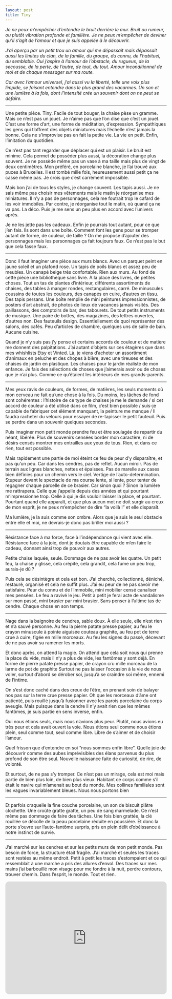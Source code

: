 ```yaml
---
layout: post
title: Tiny
---
```


*Je ne peux m’empêcher d’entendre le bruit derrière le mur. Bruit ou rumeur, ou plutôt vibration profonde et familière. Je ne peux m’empêcher de deviner qu’il s’agit de l’amour et que je suis appelée à le découvrir.*

*J’ai aperçu par un petit trou un amour qui me dépassait mais dépassait aussi les limites du clan, de la famille, du groupe, du connu, de l’habituel, du semblable. Oui j’aspire à l’amour de l’obstacle, du rugueux, de la secousse, de la perte, de l’autre, de tout, du tout. Amour inconditionnel de moi et de chaque messager sur ma route.*

*Car avec l’amour universel, j’ai aussi vu la liberté, telle une voix plus limpide, se faisant entendre dans le plus grand des vacarmes. Un son et une lumière à la fois, dont l’intensité crée un souvenir dont on ne peut se défaire.*

***

Une petite pièce. Tiny. Facile de tout bouger, la chaise pèse un gramme. Mais ce n’est pas un jouet. Je n’aime pas que l’on dise que c’est un jouet. C’est une forme d’art, une forme de méditation, d’expression. Sympathiques les gens qui t’offrent des objets miniatures mais l’échelle n’est jamais la bonne. Cela ne s’improvise pas en fait la petite vie. La vie en petit. Enfin, l’imitation du quotidien.

Ce n’est pas tant regarder que déplacer qui est un plaisir. Le bruit est minime. Cela permet de posséder plus aussi, la décoration change plus souvent. Je ne possède même pas un vase à ma taille mais plus de vingt de deux centimètres. Mon préféré, en porcelaine blanche, je l’ai trouvé aux puces à Bruxelles. Il est tombé mille fois, heureusement aussi petit ça ne casse même pas. Je crois que c’est carrément impossible.

Mais bon j’ai de tous les styles, je change souvent. Les tapis aussi. Je ne sais même pas choisir mes vêtements mais le matin je réorganise mes miniatures. Il n’y a pas de personnages, cela me foutrait trop le cafard de les voir immobiles. Par contre, je réorganise tout le matin, où quand ça ne va pas. La déco. Puis je me sens un peu plus en accord avec l’univers après.

Je ne les jette pas les cadeaux. Enfin je pourrais tout autant, pour ce que j’en fais. Ils sont dans une boîte. Comment font les gens pour se tromper autant de forme, de couleur, de taille ? On me propose d’ajouter des personnages mais les personnages ça fait toujours faux. Ce n’est pas le but que cela fasse faux.

***

Donc il faut imaginer une pièce aux murs blancs. Avec un parquet peint en jaune soleil et un plafond rose. Un tapis de poils blancs et assez peu de meubles. Un canapé beige très confortable. Rien aux murs. Au fond de cette pièce une bibliothèque sans livre. À la place des livres, de petites choses. Tout un tas de plantes d’intérieur, différents assortiments de chaises, des tables à manger rondes, rectangulaires, carré. De minuscules coussins de toutes les couleurs, des canapés en cuire, d’autres en tissu. Des tapis persans. Une boîte remplie de mini peintures impressionnistes, de posters d’art abstrait, de photos de lieux de vacances jamais visités. Des paillassons, des comptoirs de bar, des tabourets. De tout petits instruments de musique. Une paire de bottes, des magazines, des lettres ouvertes, d’autres non. Des fauteuils design. Essentiellement de quoi représenter des salons, des cafés. Peu d’articles de chambre, quelques uns de salle de bain. Aucune cuisine.

Quand je n’y suis pas j’y pense et certains accords de couleur et de matière me donnent des palpitations. J’ai autant d’objets sur ces étagères que dans mes whishlists Etsy et Vinted. Là, je viens d’acheter un assortiment d’animaux en peluche et des chopes à bière, avec une tireuses et des chaises de jardin en plastique. Les chaises pour le jardin réaliste de mon enfance. Je fais des sélections de choses que j’aimerais avoir ou de choses que je n’ai plus. Comme ce qu’étaient les intérieurs de mes grands-parents.

***

Mes yeux ravis de couleurs, de formes, de matières, les seuls moments où mon cerveau ne fait qu’une chose à la fois. Du moins, les tâches de fond sont cohérentes : l’histoire de ce type de chaises je me le demande / si cet accord de couleur a été utilisé dans ce film, c’est bien possible / suis-je capable de fabriquer cet élément manquant, la peinture me manque / Il faudra racheter du velours pour essayer de re-tapisser le petit fauteuil. Puis se perdre dans un souvenir quelques secondes. 

Puis imaginer mon petit monde prendre feu et être soulagée de repartir du néant, libérée. Plus de souvenirs censées border mon caractère, ni de désirs censés montrer mes entrailles aux yeux de tous. Rien, et dans ce rien, tout est possible.

Mais rapidement une partie de moi éteint ce feu de peur d’y disparaître, et pas qu’un peu. Car dans les cendres, pas de reflet. Aucun miroir. Pas de terrain aux lignes blanches, nettes et épaisses. Pas de marelle aux cases bien définies pour un chemin vers le ciel. Vertige de l’auto-determination. Stupeur devant le spectacle de ma course lente, si lente, pour tenter de regagner chaque parcelle de ce brasier. Car sinon quoi ? Sinon la lumière me rattrapera. Celle que j’appelle depuis des années et qui pourtant m’impressionne trop. Celle à qui je dis vouloir laisser la place, et pourtant. Pourtant quand elle apparaît, et que plus aucun mot ne doit surgir au creux de mon esprit, je ne peux m’empêcher de dire “la voilà !” et elle disparaît. 

Ma lumière, je la suis comme son ombre. Alors que je suis le seul obstacle entre elle et moi, ne devrais-je donc pas briller moi aussi ?

***

Résistance face à ma force, face à l’indépendance qui vient avec elle. Résistance face à la joie, dont je doutais être capable de m’en faire le cadeau, donnant ainsi trop de pouvoir aux autres.

Petite chaise laquée, seule. Dommage de ne pas avoir les quatre. Un petit feu, la chaise y glisse, cela crépite, cela grandit, cela fume un peu trop, aurais-je dû ? 

Puis cela se désintègre et cela est bon. J’ai cherché, collectionné, déniché, restauré, organisé et cela ne suffit plus. J’ai eu peur de ne pas savoir me satisfaire. Peur du connu et de l’immobile, mini mobilier censé canaliser mes pensées. Le feu a ravivé le jeu. Petit à petit je ferai acte de vandalisme sur mon passé, mini brasier par mini brasier. Sans penser à l’ultime tas de cendre. Chaque chose en son temps.

***

Nage dans la baignoire de cendres, sable doux. À elle seule, elle n’est rien et n’a sauvé personne. Au feu la pierre patate presse papier, au feu le crayon minuscule à pointe aiguisée couteau graphite, au feu pot de terre crue à cuire, figée en mille morceaux. Au feu les signes du passé, décevant de ne pas avoir su ramener les morts. 

Et donc après, on attend la magie. On attend que cela soit nous qui prenne la place du vide, mais il n’y a plus de vide, les fantômes y sont déjà. En forme de pierre patate presse papier, de crayon cru mille morceau de la larme de pot de graphite Surtout ne pas laisser l’occasion à la vie de nous voler, surtout d’abord se dérober soi, jusqu’à se craindre soi même, ennemi de l’intime.

On s’est donc caché dans des creux de l’être, en prenant soin de balayer nos pas sur la terre crue presse papier. Oh que les morceaux d’âme ont patienté, puis rouillé jusqu’à fusionner avec les parois porcelaine du corps aveugle. Mais puisque dans la cendre il n’y avait rien que les mêmes fantômes, je suis partie en sens inverse, enfin.

Oui nous étions seuls, mais nous n’avions plus peur. Plutôt, nous avions eu très peur et cela avait ouvert la voie. Nous étions seul comme nous étions plein, seul comme tout, seul comme libre. Libre de s’aimer et de choisir l’amour.

Quel frisson que d’entendre en soi “nous sommes enfin libre”. Quelle joie de découvrir comme des aubes imprévisibles des élans parvenus du plus profond de son être seul. Nouvelle naissance faite de curiosité, de rire, de volonté.

Et surtout, de ne pas s’y tromper. Ce n’est pas un mirage, cela est moi mais partie de bien plus loin, de bien plus vieux. Habitant ce corps comme s’il était le navire qui m’amenait au bout du monde. Mes collines familiales sont les vagues invariablement bleues. Nous nous portons bien

***

Et parfois craquelle la fine couche porcelaine, un son de biscuit plâtre clochette. Une croûte gratte gratte, un peu de sang marmelade. Ce n’est même pas dommage de faire des tâches. Une fois bien grattée, la clé rouillée se décolle de la peau porcelaine réduite en poussière. Et donc la porte s’ouvre sur l’auto-fantôme surpris, pris en plein délit d’obéissance à notre instinct de survie.

***

J’ai marché sur les cendres et sur les petits murs de mon petit monde. Pas besoin de force, la structure était fragile. J’ai marché et seules les traces sont restées au même endroit. Petit à petit les traces s’estompaient et ce qui ressemblait à une marche a pris des allures d’envol. Des traces sur mes mains j’ai barbouillé mon visage pour me fondre à la nuit, perdre contours, trouver chemin. Dans l’esprit, le monde. Tout et rien.

<iframe style="border-radius:12px" src="https://open.spotify.com/embed/playlist/4cwutahdhMw0N2NZhnUS89?utm_source=generator&theme=0" width="100%" height="352" frameBorder="0" allowfullscreen="" allow="autoplay; clipboard-write; encrypted-media; fullscreen; picture-in-picture" loading="lazy"></iframe>